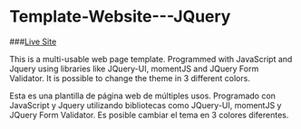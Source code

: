 ﻿# Template-Website---JQuery
 
###[Live Site](https://websitetemplate.netlify.app)
 
This is a multi-usable web page template.
Programmed with JavaScript and Jquery using libraries like JQuery-UI, momentJS and JQuery Form Validator.
It is possible to change the theme in 3 different colors.



Esta es una plantilla de página web de múltiples usos.
Programado con JavaScript y Jquery utilizando bibliotecas como JQuery-UI, momentJS y JQuery Form Validator.
Es posible cambiar el tema en 3 colores diferentes.
